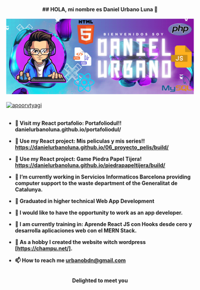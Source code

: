 <div align="center">
<strong>## HOLA, mi nombre es Daniel Urbano Luna 👋</strong>
</div>
<br>
<div align="center">
<img src="https://github.com/DanielUrbanoLuna/DanielUrbanoLuna/blob/main/src/images/Daniel%20Urbano.png" width = 800px>
</div>
<br>
<div align="left">
<a href="https://www.linkedin.com/in/daniel-urbano-luna-131274304/" target="blank"><img align="center" src="https://cdn.jsdelivr.net/npm/simple-icons@3.0.1/icons/linkedin.svg" alt="apoorvtyagi" height="20" width="20" /></a>&nbsp;
</div>
<br>
<div align="left"> 
<strong>

- 🔭 Visit my React portafolio: Portafoliodul!! danielurbanoluna.github.io/portafoliodul/
  
- 🔭 Use my React project: Mis peliculas y mis series!! https://danielurbanoluna.github.io/06_proyecto_pelis/build/

- 🔭 Use my React project: Game Piedra Papel Tijera! https://danielurbanoluna.github.io/piedrapapeltijera/build/

- 🔭 I’m currently working in Servicios Informaticos Barcelona providing computer support to the waste department of the Generalitat de Catalunya.

- 🌱 Graduated in higher technical Web App Development

- 🤝 I would like to have the opportunity to work as an app developer.

- 🌱 I am currently training in: Aprende React JS con Hooks desde cero y desarrolla aplicaciones web con el MERN Stack.

- 📝 As a hobby I created the website witch wordpress [https://champu.net/].

- 📫 How to reach me **urbanobdn@gmail.com**
</strong>
</div>
<br>
<div align="center">
<strong>Delighted to meet you</strong>
</div>
